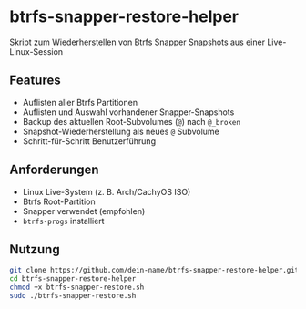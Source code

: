 # btrfs-snapper-restore-helper
Skript zum Wiederherstellen von Btrfs Snapper Snapshots aus einer Live-Linux-Session

## Features

- Auflisten aller Btrfs Partitionen
- Auflisten und Auswahl vorhandener Snapper-Snapshots
- Backup des aktuellen Root-Subvolumes (`@`) nach `@_broken`
- Snapshot-Wiederherstellung als neues `@` Subvolume
- Schritt-für-Schritt Benutzerführung

## Anforderungen

- Linux Live-System (z. B. Arch/CachyOS ISO)
- Btrfs Root-Partition
- Snapper verwendet (empfohlen)
- `btrfs-progs` installiert

## Nutzung

```bash
git clone https://github.com/dein-name/btrfs-snapper-restore-helper.git
cd btrfs-snapper-restore-helper
chmod +x btrfs-snapper-restore.sh
sudo ./btrfs-snapper-restore.sh
